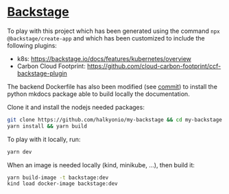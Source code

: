 # [Backstage](https://backstage.io)

To play with this project which has been generated using the command `npx @backstage/create-app` and which has been customized to
include the following plugins:

- k8s: https://backstage.io/docs/features/kubernetes/overview
- Carbon Cloud Footprint: https://github.com/cloud-carbon-footprint/ccf-backstage-plugin 

The backend Dockerfile has also been modified (see [commit](https://github.com/halkyonio/my-backstage/commit/2d93a33901128ef78b3ef31906c26c59e6e0bc59)) to install the python mkdocs package able to build locally the documentation.

Clone it and install the nodejs needed packages:
```sh
git clone https://github.com/halkyonio/my-backstage && cd my-backstage
yarn install && yarn build
```

To play with it locally, run:

```sh
yarn dev
```

When an image is needed locally (kind, minikube, ...), then build it:
```sh
yarn build-image -t backstage:dev
kind load docker-image backstage:dev
```
